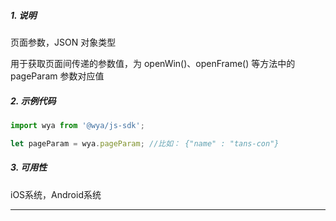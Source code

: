 ##### 1. 说明

页面参数，JSON 对象类型

用于获取页面间传递的参数值，为 openWin()、openFrame() 等方法中的 pageParam 参数对应值


##### 2. 示例代码

```javascript
import wya from '@wya/js-sdk';

let pageParam = wya.pageParam; //比如： {"name" : "tans-con"}
```
##### 3. 可用性
iOS系统，Android系统

---------